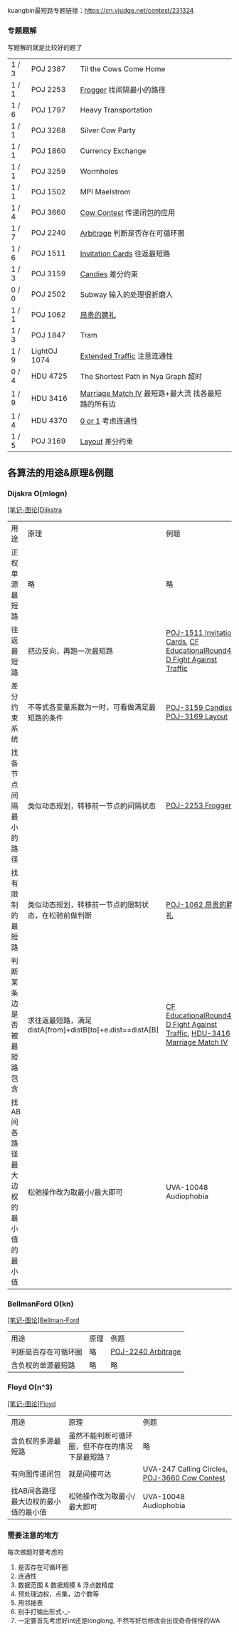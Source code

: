 kuangbin最短路专题链接：<https://cn.vjudge.net/contest/231324>

### 专题题解
写题解的就是比较好的题了

||||
:-|:-|:-
1 / 3|POJ 2387|Til the Cows Come Home
1 / 1|POJ 2253|[Frogger](http://www.cnblogs.com/tanglizi/p/9094184.html) 找间隔最小的路径
1 / 6|POJ 1797|Heavy Transportation
1 / 1|POJ 3268|Silver Cow Party
1 / 1|POJ 1860|Currency Exchange
1 / 1|POJ 3259|Wormholes
1 / 1|POJ 1502|MPI Maelstrom
1 / 4|POJ 3660|[Cow Contest](http://www.cnblogs.com/tanglizi/p/9094266.html) 传递闭包的应用
1 / 7|POJ 2240|[Arbitrage](http://www.cnblogs.com/tanglizi/p/9094349.html) 判断是否存在可循环圈
1 / 6|POJ 1511|[Invitation Cards](http://www.cnblogs.com/tanglizi/p/9094416.html) 往返最短路
1 / 3|POJ 3159|[Candies](http://www.cnblogs.com/tanglizi/p/9124091.html) 差分约束
0 / 0|POJ 2502|Subway 输入的处理很折磨人
1 / 1|POJ 1062|[昂贵的聘礼](http://www.cnblogs.com/tanglizi/p/9124149.html)
1 / 3|POJ 1847| Tram
1 / 9|LightOJ 1074| [Extended Traffic](http://www.cnblogs.com/tanglizi/p/9124164.html) 注意连通性
0 / 4|HDU 4725|The Shortest Path in Nya Graph 超时
1 / 9|HDU 3416|[Marriage Match IV](http://www.cnblogs.com/tanglizi/p/9159123.html) 最短路+最大流 找各最短路的所有边
1 / 4|HDU 4370|[0 or 1](http://www.cnblogs.com/tanglizi/p/9158868.html) 考虑连通性
1 / 5|POJ 3169|[Layout](http://www.cnblogs.com/tanglizi/p/9159060.html) 差分约束


## 各算法的用途&原理&例题
### Dijskra O(mlogn)
[ [笔记-图论]Dijkstra ](http://www.cnblogs.com/tanglizi/p/8567072.html)

||||
:-|:-|:-
用途|原理|例题
正权单源最短路|略|略
往返最短路|把边反向，再跑一次最短路|[POJ-1511 Invitation Cards](http://www.cnblogs.com/tanglizi/p/9094416.html), [CF EducationalRound40-D Fight Against Traffic](http://www.cnblogs.com/tanglizi/p/8627505.html)
差分约束系统|不等式各变量系数为一时，可看做满足最短路的条件|[POJ-3159 Candies](http://www.cnblogs.com/tanglizi/p/9124091.html), [POJ-3169 Layout](http://www.cnblogs.com/tanglizi/p/9159060.html)
找各节点间隔最小的路径|类似动态规划，转移前一节点的间隔状态|[POJ-2253 Frogger](http://www.cnblogs.com/tanglizi/p/9094184.html)
找有限制的最短路|类似动态规划，转移前一节点的限制状态，在松驰前做判断|[POJ-1062 昂贵的聘礼](https://www.cnblogs.com/tanglizi/p/9124149.html)
判断某条边是否被最短路包含|求往返最短路，满足distA[from]+distB[to]+e.dist==distA[B]|[CF EducationalRound40-D Fight Against Traffic](http://www.cnblogs.com/tanglizi/p/8627505.html), [HDU-3416 Marriage Match IV](http://www.cnblogs.com/tanglizi/p/9159123.html)
找AB间各路径最大边权的最小值的最小值|松驰操作改为取最小/最大即可|UVA-10048 Audiophobia

### BellmanFord O(kn)
[[笔记-图论]Bellman-Ford](http://www.cnblogs.com/tanglizi/p/8567144.html)

||||
:-|:-|:-
用途|原理|例题
判断是否存在可循环圈|略|[POJ-2240 Arbitrage](http://www.cnblogs.com/tanglizi/p/9094349.html)
含负权的单源最短路|略|略

### Floyd O(n^3)
[[笔记-图论]Floyd](http://www.cnblogs.com/tanglizi/p/8567235.html)

||||
:-|:-|:-
用途|原理|例题
含负权的多源最短路|虽然不能判断可循环圈，但不存在的情况下是最短路？|略
有向图传递闭包|就是间接可达|UVA-247 Calling Circles, [POJ-3660 Cow Contest](http://www.cnblogs.com/tanglizi/p/9094266.html)
找AB间各路径最大边权的最小值的最小值|松驰操作改为取最小/最大即可|UVA-10048 Audiophobia

### 需要注意的地方
每次做题时要考虑的
1. 是否存在可循环圈
2. 连通性
3. 数据范围 & 数据规模 & 浮点数精度
4. 预处理边权，点集，边个数等
5. 用邻接表
6. 别手打输出形式-_-
7. 一定要首先考虑好int还是longlong, 不然写好后修改会出现奇奇怪怪的WA